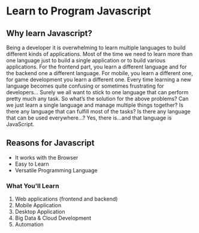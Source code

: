 # Learn to Program Javascript

## Why learn Javascript?

Being a developer it is overwhelming to learn multiple languages to build different kinds of applications. Most of the time we need to learn more than one language just to build a single application or to build various applications. For the frontend part, you learn a different language and for the backend one a different language. For mobile, you learn a different one, for game development you learn a different one. Every time learning a new language becomes quite confusing or sometimes frustrating for developers… Surely we all want to stick to one language that can perform pretty much any task.
So what’s the solution for the above problems? Can we just learn a single language and manage multiple things together? Is there any language that can fulfill most of the tasks? Is there any language that can be used everywhere…? Yes, there is…and that language is JavaScript. 

## Reasons for Javascript
+ It works with the Browser
+ Easy to Learn
+ Versatile Programming Language

### What You'll Learn
1. Web applications (frontend and backend)
2. Mobile Application
3. Desktop Application
4. Big Data & Cloud Development
5. Automation
